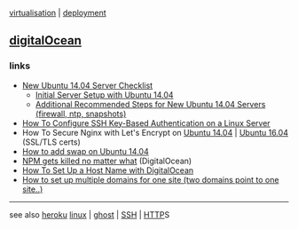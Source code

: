[virtualisation](virtualisation.md) | [deployment](deployment.md)

## [digitalOcean](https://www.digitalocean.com)

### links
- [New Ubuntu 14.04 Server Checklist](https://www.digitalocean.com/community/tutorial_series/new-ubuntu-14-04-server-checklist)
  - [Initial Server Setup with Ubuntu 14.04](https://www.digitalocean.com/community/tutorials/initial-server-setup-with-ubuntu-14-04#tutorial_series_44)
  - [Additional Recommended Steps for New Ubuntu 14.04 Servers (firewall, ntp, snapshots)](https://www.digitalocean.com/community/tutorials/additional-recommended-steps-for-new-ubuntu-14-04-servers)
- [How To Configure SSH Key-Based Authentication on a Linux Server](https://www.digitalocean.com/community/tutorials/how-to-configure-ssh-key-based-authentication-on-a-linux-server)
- How To Secure Nginx with Let's Encrypt on [Ubuntu 14.04](https://www.digitalocean.com/community/tutorials/how-to-secure-nginx-with-let-s-encrypt-on-ubuntu-14-04) | [Ubuntu 16.04](https://www.digitalocean.com/community/tutorials/how-to-secure-nginx-with-let-s-encrypt-on-ubuntu-16-04) (SSL/TLS certs)
- [How to add swap on Ubuntu 14.04](https://www.digitalocean.com/community/tutorials/how-to-add-swap-on-ubuntu-14-04)
- [NPM gets killed no matter what](https://www.digitalocean.com/community/questions/npm-gets-killed-no-matter-what) (DigitalOcean)
- [How To Set Up a Host Name with DigitalOcean](https://www.digitalocean.com/community/tutorials/how-to-set-up-a-host-name-with-digitalocean)
- [How to set up multiple domains for one site (two domains point to one site..)](https://www.digitalocean.com/community/questions/multiple-domains-for-one-website)


---

see also [heroku](heroku.md) [linux](../linux/index.md) | [ghost](../javascript/ghost.md) | [SSH](../linux/network.md#ssh) | [HTTP](../networks/HTTP.md)S
